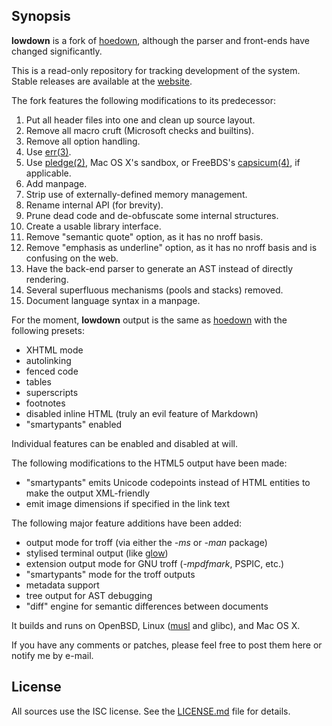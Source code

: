 ## Synopsis

**lowdown** is a fork of [hoedown](https://github.com/hoedown/hoedown),
although the parser and front-ends have changed significantly.

This is a read-only repository for tracking development of the system.
Stable releases are available at the [website](https://kristaps.bsd.lv/lowdown).

The fork features the following modifications to its predecessor:

1. Put all header files into one and clean up source layout.
2. Remove all macro cruft (Microsoft checks and builtins).
3. Remove all option handling.
4. Use [err(3)](https://man.openbsd.org/err.3).
5. Use [pledge(2)](https://man.openbsd.org/pledge.2), Mac OS X's sandbox,
   or FreeBDS's
   [capsicum(4)](https://www.freebsd.org/cgi/man.cgi?query=capsicum),
   if applicable.
6. Add manpage.
7. Strip use of externally-defined memory management.
8. Rename internal API (for brevity).
9. Prune dead code and de-obfuscate some internal structures.
10. Create a usable library interface.
11. Remove "semantic quote" option, as it has no nroff basis.
12. Remove "emphasis as underline" option, as it has no nroff basis and
    is confusing on the web.
13. Have the back-end parser to generate an AST instead of directly
    rendering.
14. Several superfluous mechanisms (pools and stacks) removed.
15. Document language syntax in a manpage.

For the moment, **lowdown** output is the same as
[hoedown](https://github.com/hoedown/hoedown) with the following presets:

- XHTML mode
- autolinking
- fenced code
- tables
- superscripts
- footnotes
- disabled inline HTML (truly an evil feature of Markdown)
- "smartypants" enabled

Individual features can be enabled and disabled at will.

The following modifications to the HTML5 output have been made:

- "smartypants" emits Unicode codepoints instead of HTML entities to
  make the output XML-friendly
- emit image dimensions if specified in the link text

The following major feature additions have been added:

- output mode for troff (via either the *-ms* or *-man* package)
- stylised terminal output (like
  [glow](https://github.com/charmbracelet/glow))
- extension output mode for GNU troff (*-mpdfmark*, PSPIC, etc.)
- "smartypants" mode for the troff outputs
- metadata support
- tree output for AST debugging
- "diff" engine for semantic differences between documents

It builds and runs on OpenBSD, Linux ([musl](https://www.musl-libc.org/)
and glibc), and Mac OS X.

If you have any comments or patches, please feel free to post them here
or notify me by e-mail.

## License

All sources use the ISC license.
See the [LICENSE.md](LICENSE.md) file for details.
